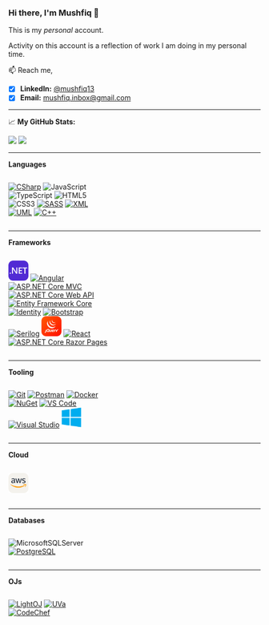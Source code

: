 ### Hi there, I'm Mushfiq 👋

This is my _personal_ account.

Activity on this account is a reflection of work I am doing in my personal time.

📫 Reach me,

- [x] **LinkedIn:** [@mushfiq13](https://www.linkedin.com/in/mushfiq13/)
- [x] **Email:** [mushfiq.inbox@gmail.com](mailto:mushfiq.inbox@gmail.com)

---

📈 **My GitHub Stats:**

<p>
  <img height="180em" src="https://github-readme-stats.vercel.app/api?username=mushfiq13&show_icons=true&hide_border=true&&count_private=true&include_all_commits=true&theme=blue-green" />
  <img height="180em" src="https://github-readme-stats.vercel.app/api/top-langs/?username=mushfiq13&exclude_repo=KNN-Image-Classification&show_icons=true&hide_border=true&layout=compact&langs_count=8&theme=blue-green"/>
</p>

---

**Languages**

<div style="display: grid; grid-template-columns: repeat(1, .4fr); ">

[![CSharp](https://img.shields.io/badge/C%23-a532b7?style=for-the-badge&logo=c-sharp&logoColor=white)](https://github.com/topics/csharp) ![JavaScript](https://img.shields.io/badge/javascript-%23323330.svg?style=for-the-badge&logo=javascript&logoColor=%23F7DF1E) ![TypeScript](https://img.shields.io/badge/typescript-%23007ACC.svg?style=for-the-badge&logo=typescript&logoColor=white) ![HTML5](https://img.shields.io/badge/html5-%23E34F26.svg?style=for-the-badge&logo=html5&logoColor=white) ![CSS3](https://img.shields.io/badge/CSS3-1572B6?style=for-the-badge&logo=css3&logoColor=white) [![SASS](https://img.shields.io/badge/SASS-hotpink.svg?style=for-the-badge&logo=SASS&logoColor=white)](https://sass-lang.com/) [![XML](https://img.shields.io/badge/XML-f67c01?style=for-the-badge&logo=xml&logoColor=white)](https://www.w3.org/XML/) [![UML](https://img.shields.io/badge/UML-c31113?style=for-the-badge&logoColor=white)](https://www.uml-diagrams.org/) [![C++](https://img.shields.io/badge/C++-00599C?style=for-the-badge&logo=c%2B%2B&logoColor=white)](https://github.com/isocpp/CppCoreGuidelines)

</div>

---

**Frameworks**

<div style="display: grid; grid-template-columns:  repeat(1, .4fr);">

[<img src="https://raw.githubusercontent.com/tandpfun/skill-icons/main/icons/DotNet.svg" height="40" title=".NET">](https://dotnet.io/) [![Angular](https://img.shields.io/badge/angular-%23DD0031.svg?style=for-the-badge&logo=angular&logoColor=white)](https://angular.io/) [![ASP.NET Core MVC](https://img.shields.io/badge/MVC-201155?style=for-the-badge&logo=.net&logoColor=white)](https://docs.microsoft.com/en-us/aspnet/core/mvc/?style=for-the-badge) [![ASP.NET Core Web API](https://img.shields.io/badge/Web%20API-201155?style=for-the-badge&logo=.net&logoColor=white)](https://docs.microsoft.com/en-us/aspnet/core/web-api/) [![Entity Framework Core](https://img.shields.io/badge/EF%20Core-201155?style=for-the-badge&logo=.net&logoColor=white)](https://docs.microsoft.com/en-us/ef/core/) [![Identity](https://img.shields.io/badge/Identity-512BD4?style=for-the-badge&logo=.net&logoColor=white)](https://docs.microsoft.com/en-us/aspnet/core/security/authentication/identity) [![Bootstrap](https://img.shields.io/badge/bootstrap-%238511FA.svg?style=for-the-badge&logo=bootstrap&logoColor=white)](https://getbootstrap.com/) [![Serilog](https://img.shields.io/badge/Serilog-ff2518?style=for-the-badge&logo=serilog&logoColor=white)](https://serilog.net/) [<img src="https://raw.githubusercontent.com/tandpfun/skill-icons/main/icons/JQuery.svg" height="40" title="jQuery">](https://jquery.com/) [![React](https://img.shields.io/badge/React-20232A?style=for-the-badge&logo=react&logoColor=61DAFB)](https://github.com/facebook/react) [![ASP.NET Core Razor Pages](https://img.shields.io/badge/Razor%20Pages-201155?style=for-the-badge&logo=.net&logoColor=white)](https://docs.microsoft.com/en-us/aspnet/core/razor-pages/)

</div>

---

**Tooling**

<div style="display: grid; grid-template-columns:  repeat(1, .4fr);">

[![Git](https://img.shields.io/badge/git-%23F05033.svg?style=for-the-badge&logo=git&logoColor=white)](https://github.com/git/git) [![Postman](https://img.shields.io/badge/Postman-FF6C37?style=for-the-badge&logo=postman&logoColor=white)](https://www.postman.com) [![Docker](https://img.shields.io/badge/docker-%230db7ed.svg?style=for-the-badge&logo=docker&logoColor=white)](https://www.docker.com/) [![NuGet](https://img.shields.io/badge/NuGet-004880?style=for-the-badge&logo=nuget&logoColor=white)](https://www.nuget.org/) [![VS Code](https://img.shields.io/badge/VS_Code-007ACC?style=for-the-badge&logo=visual-studio-code&logoColor=white)](https://github.com/microsoft/vscode) [![Visual Studio](https://img.shields.io/badge/Visual_Studio-5C2D91?style=for-the-badge&logo=visual-studio&logoColor=white)](https://visualstudio.microsoft.com/vs/) [<img src="https://raw.githubusercontent.com/devicons/devicon/master/icons/windows8/windows8-original.svg" height="40" title="Windows">](https://www.windows.com/)

</div>

---

**Cloud**

<div style="display: grid; grid-template-columns:  repeat(1, .4fr);">

[<img src="https://raw.githubusercontent.com/tandpfun/skill-icons/main/icons/AWS-Light.svg" height="40" title="AWS">](https://aws.amazon.com/)

</div>

---

**Databases**

<div style="display: grid; grid-template-columns:  repeat(1, .4fr);">

![MicrosoftSQLServer](https://img.shields.io/badge/Microsoft%20SQL%20Server-CC2927?style=for-the-badge&logo=microsoft%20sql%20server&logoColor=white) [![PostgreSQL](https://img.shields.io/badge/-PostgreSQL-336791?style=for-the-badge&logo=postgresql&logoColor=white)](https://www.postgresql.org/)

</div>

---

**OJs**

<div style="display: grid; grid-template-columns:  repeat(1, .4fr);">

[![LightOJ](https://img.shields.io/badge/LightOJ-7b4dfb?style=for-the-badge&logo=lightoj&logoColor=white)](https://lightoj.com/user/mushfiq13) [![UVa](https://img.shields.io/badge/UVa-c31756?style=for-the-badge&logo=uva&logoColor=#fdf8fa)](https://onlinejudge.org/index.php?option=com_onlinejudge&Itemid=15) [![CodeChef](https://img.shields.io/badge/CodeChef-%23964B00.svg?style=for-the-badge&logo=CodeChef&logoColor=white)](https://www.codechef.com/users/mushfiq4513)

</div>
